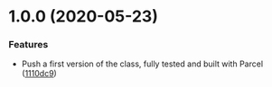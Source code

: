 # 1.0.0 (2020-05-23)


### Features

* Push a first version of the class, fully tested and built with Parcel ([1110dc9](https://github.com/untemps/event-dispatcher/commit/1110dc9060f5f0ef5d31687d8073f46ec13048fd))
